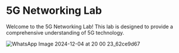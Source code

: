 # 5G Networking Lab

Welcome to the 5G Networking Lab! This lab is designed to provide a comprehensive understanding of 5G technology.

![WhatsApp Image 2024-12-04 at 20 00 23_62ce9d67](https://github.com/user-attachments/assets/24fa1282-6df8-4b3f-841f-1e871eb53abe)
